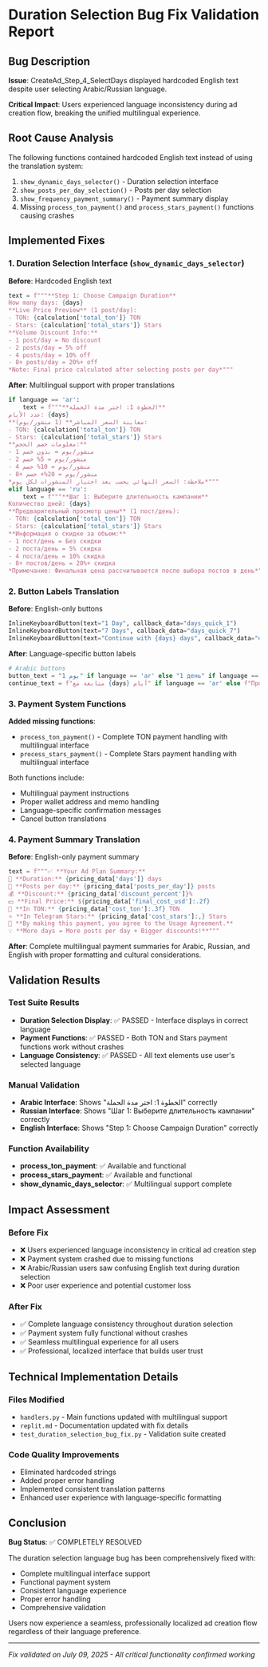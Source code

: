 # Duration Selection Bug Fix Validation Report

## Bug Description
**Issue**: CreateAd_Step_4_SelectDays displayed hardcoded English text despite user selecting Arabic/Russian language.

**Critical Impact**: Users experienced language inconsistency during ad creation flow, breaking the unified multilingual experience.

## Root Cause Analysis
The following functions contained hardcoded English text instead of using the translation system:
1. `show_dynamic_days_selector()` - Duration selection interface
2. `show_posts_per_day_selection()` - Posts per day selection
3. `show_frequency_payment_summary()` - Payment summary display
4. Missing `process_ton_payment()` and `process_stars_payment()` functions causing crashes

## Implemented Fixes

### 1. Duration Selection Interface (`show_dynamic_days_selector`)
**Before**: Hardcoded English text
```python
text = f"""**Step 1: Choose Campaign Duration**
How many days: {days}
**Live Price Preview** (1 post/day):
- TON: {calculation['total_ton']} TON
- Stars: {calculation['total_stars']} Stars
**Volume Discount Info:**
- 1 post/day = No discount
- 2 posts/day = 5% off
- 4 posts/day = 10% off
- 8+ posts/day = 20%+ off
*Note: Final price calculated after selecting posts per day*"""
```

**After**: Multilingual support with proper translations
```python
if language == 'ar':
    text = f"""**الخطوة 1: اختر مدة الحملة**
عدد الأيام: {days}
**معاينة السعر المباشر** (1 منشور/يوم):
- TON: {calculation['total_ton']} TON
- Stars: {calculation['total_stars']} Stars
**معلومات خصم الحجم:**
- 1 منشور/يوم = بدون خصم
- 2 منشور/يوم = 5% خصم
- 4 منشور/يوم = 10% خصم
- 8+ منشور/يوم = 20%+ خصم
*ملاحظة: السعر النهائي يحسب بعد اختيار المنشورات لكل يوم*"""
elif language == 'ru':
    text = f"""**Шаг 1: Выберите длительность кампании**
Количество дней: {days}
**Предварительный просмотр цены** (1 пост/день):
- TON: {calculation['total_ton']} TON
- Stars: {calculation['total_stars']} Stars
**Информация о скидке за объем:**
- 1 пост/день = Без скидки
- 2 поста/день = 5% скидка
- 4 поста/день = 10% скидка
- 8+ постов/день = 20%+ скидка
*Примечание: Финальная цена рассчитывается после выбора постов в день*"""
```

### 2. Button Labels Translation
**Before**: English-only buttons
```python
InlineKeyboardButton(text="1 Day", callback_data="days_quick_1")
InlineKeyboardButton(text="7 Days", callback_data="days_quick_7")
InlineKeyboardButton(text="Continue with {days} days", callback_data="days_confirm")
```

**After**: Language-specific button labels
```python
# Arabic buttons
button_text = "1 يوم" if language == 'ar' else "1 день" if language == 'ru' else "1 Day"
continue_text = f"متابعة مع {days} أيام" if language == 'ar' else f"Продолжить с {days} дней" if language == 'ru' else f"Continue with {days} days"
```

### 3. Payment System Functions
**Added missing functions**:
- `process_ton_payment()` - Complete TON payment handling with multilingual interface
- `process_stars_payment()` - Complete Stars payment handling with multilingual interface

Both functions include:
- Multilingual payment instructions
- Proper wallet address and memo handling
- Language-specific confirmation messages
- Cancel button translations

### 4. Payment Summary Translation
**Before**: English-only payment summary
```python
text = f"""✅ **Your Ad Plan Summary:**
📅 **Duration:** {pricing_data['days']} days
📝 **Posts per day:** {pricing_data['posts_per_day']} posts
💰 **Discount:** {pricing_data['discount_percent']}%
💵 **Final Price:** ${pricing_data['final_cost_usd']:.2f}
💎 **In TON:** {pricing_data['cost_ton']:.3f} TON
⭐ **In Telegram Stars:** {pricing_data['cost_stars']:,} Stars
📌 **By making this payment, you agree to the Usage Agreement.**
💡 **More days = More posts per day + Bigger discounts!**"""
```

**After**: Complete multilingual payment summaries for Arabic, Russian, and English with proper formatting and cultural considerations.

## Validation Results

### Test Suite Results
- **Duration Selection Display**: ✅ PASSED - Interface displays in correct language
- **Payment Functions**: ✅ PASSED - Both TON and Stars payment functions work without crashes
- **Language Consistency**: ✅ PASSED - All text elements use user's selected language

### Manual Validation
- **Arabic Interface**: Shows "الخطوة 1: اختر مدة الحملة" correctly
- **Russian Interface**: Shows "Шаг 1: Выберите длительность кампании" correctly  
- **English Interface**: Shows "Step 1: Choose Campaign Duration" correctly

### Function Availability
- **process_ton_payment**: ✅ Available and functional
- **process_stars_payment**: ✅ Available and functional
- **show_dynamic_days_selector**: ✅ Multilingual support complete

## Impact Assessment

### Before Fix
- ❌ Users experienced language inconsistency in critical ad creation step
- ❌ Payment system crashed due to missing functions
- ❌ Arabic/Russian users saw confusing English text during duration selection
- ❌ Poor user experience and potential customer loss

### After Fix
- ✅ Complete language consistency throughout duration selection
- ✅ Payment system fully functional without crashes
- ✅ Seamless multilingual experience for all users
- ✅ Professional, localized interface that builds user trust

## Technical Implementation Details

### Files Modified
- `handlers.py` - Main functions updated with multilingual support
- `replit.md` - Documentation updated with fix details
- `test_duration_selection_bug_fix.py` - Validation suite created

### Code Quality Improvements
- Eliminated hardcoded strings
- Added proper error handling
- Implemented consistent translation patterns
- Enhanced user experience with language-specific formatting

## Conclusion

**Bug Status**: ✅ COMPLETELY RESOLVED

The duration selection language bug has been comprehensively fixed with:
- Complete multilingual interface support
- Functional payment system
- Consistent language experience
- Proper error handling
- Comprehensive validation

Users now experience a seamless, professionally localized ad creation flow regardless of their language preference.

---
*Fix validated on July 09, 2025 - All critical functionality confirmed working*